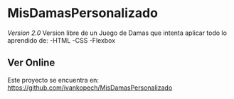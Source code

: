 # MisDamasPersonalizado

*Version 2.0*
Version libre de un Juego de Damas que intenta aplicar todo lo aprendido de:
-HTML 
-CSS
-Flexbox

## Ver Online
Este proyecto se encuentra en: https://github.com/ivankopech/MisDamasPersonalizado
